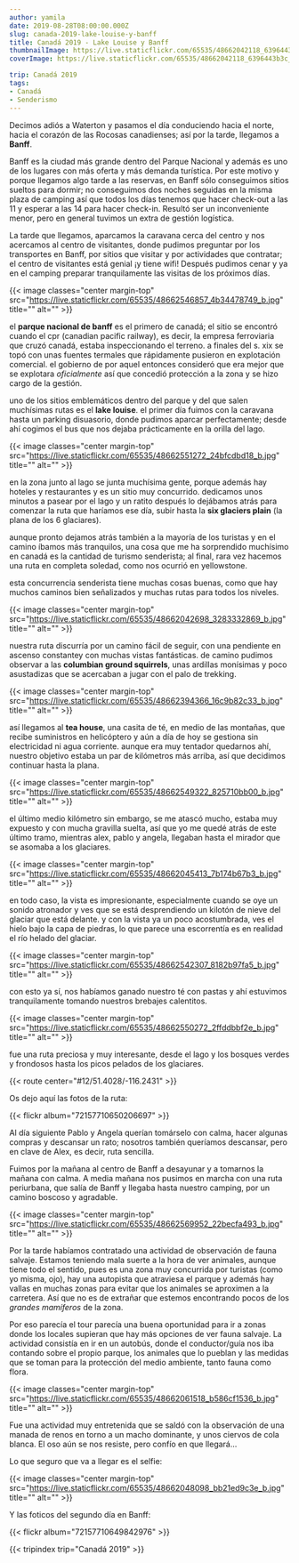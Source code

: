 ```yaml
---
author: yamila
date: 2019-08-28T08:00:00.000Z
slug: canada-2019-lake-louise-y-banff
title: Canadá 2019 - Lake Louise y Banff
thumbnailImage: https://live.staticflickr.com/65535/48662042118_6396443b3c_z.jpg
coverImage: https://live.staticflickr.com/65535/48662042118_6396443b3c_b.jpg

trip: Canadá 2019
tags:
- Canadá
- Senderismo
---
```


Decimos adiós a Waterton y pasamos el día conduciendo hacia el norte, hacia el corazón de las Rocosas canadienses; así por la tarde, llegamos a **Banff**.

<!--more-->

Banff es la ciudad más grande dentro del Parque Nacional y además es uno de los lugares con más oferta y más demanda turística. Por este motivo y porque llegamos algo tarde a las reservas, en Banff sólo conseguimos sitios sueltos para dormir; no conseguimos dos noches seguidas en la misma plaza de camping así que todos los días tenemos que hacer check-out a las 11 y esperar a las 14 para hacer check-in. Resultó ser un inconveniente menor, pero en general tuvimos un extra de gestión logística.

La tarde que llegamos, aparcamos la caravana cerca del centro y nos acercamos al centro de visitantes, donde pudimos preguntar por los transportes en Banff, por sitios que visitar y por actividades que contratar; el centro de visitantes está genial ¡y tiene wifi! Después pudimos cenar y ya en el camping preparar tranquilamente las visitas de los próximos días.

{{< image classes="center margin-top" src="https://live.staticflickr.com/65535/48662546857_4b34478749_b.jpg" title="" alt="" >}}

el **parque nacional de banff** es el primero de canadá; el sitio se encontró cuando el cpr (canadian pacific railway), es decir, la empresa ferroviaria que cruzó canadá, estaba inspeccionando el terreno. a finales del s. xix se topó con unas fuentes termales que rápidamente pusieron en explotación comercial. el gobierno de por aquel entonces consideró que era mejor que se explotara *oficialmente* así que concedió protección a la zona y se hizo cargo de la gestión.

uno de los sitios emblemáticos dentro del parque y del que salen muchísimas rutas es el **lake louise**. el primer día fuimos con la caravana hasta un parking disuasorio, donde pudimos aparcar perfectamente; desde ahí cogimos el bus que nos dejaba prácticamente en la orilla del lago.

{{< image classes="center margin-top" src="https://live.staticflickr.com/65535/48662551272_24bfcdbd18_b.jpg" title="" alt="" >}}

en la zona junto al lago se junta muchísima gente, porque además hay hoteles y restaurantes y es un sitio muy concurrido. dedicamos unos minutos a pasear por el lago y un ratito después lo dejábamos atrás para comenzar la ruta que haríamos ese día, subir hasta la **six glaciers plain** (la plana de los 6 glaciares).

aunque pronto dejamos atrás también a la mayoría de los turistas y en el camino íbamos más tranquilos, una cosa que me ha sorprendido muchísimo en canadá es la cantidad de turismo senderista; al final, rara vez hacemos una ruta en completa soledad, como nos ocurrió en yellowstone.

esta concurrencia senderista tiene muchas cosas buenas, como que hay muchos caminos bien señalizados y muchas rutas para todos los niveles.

{{< image classes="center margin-top" src="https://live.staticflickr.com/65535/48662042698_3283332869_b.jpg" title="" alt="" >}}

nuestra ruta discurría por un camino fácil de seguir, con una pendiente en ascenso constantey con muchas vistas fantásticas. de camino pudimos observar a las **columbian ground squirrels**, unas ardillas monísimas y poco asustadizas que se acercaban a jugar con el palo de trekking.

{{< image classes="center margin-top" src="https://live.staticflickr.com/65535/48662394366_16c9b82c33_b.jpg" title="" alt="" >}}

así llegamos al **tea house**, una casita de té, en medio de las montañas, que recibe suministros en helicóptero y aún a día de hoy se gestiona sin electricidad ni agua corriente. aunque era muy tentador quedarnos ahí, nuestro objetivo estaba un par de kilómetros más arriba, así que decidimos continuar hasta la plana.

{{< image classes="center margin-top" src="https://live.staticflickr.com/65535/48662549322_825710bb00_b.jpg" title="" alt="" >}}

el último medio kilómetro sin embargo, se me atascó mucho, estaba muy expuesto y con mucha gravilla suelta, así que yo me quedé atrás de este último tramo, mientras alex, pablo y angela, llegaban hasta el mirador que se asomaba a los glaciares.

{{< image classes="center margin-top" src="https://live.staticflickr.com/65535/48662045413_7b174b67b3_b.jpg" title="" alt="" >}}

en todo caso, la vista es impresionante, especialmente cuando se oye un sonido atronador y ves que se está desprendiendo un kilotón de nieve del glaciar que está delante. y con la vista ya un poco acostumbrada, ves el hielo bajo la capa de piedras, lo que parece una escorrentía es en realidad el río helado del glaciar.

{{< image classes="center margin-top" src="https://live.staticflickr.com/65535/48662542307_8182b97fa5_b.jpg" title="" alt="" >}}

con esto ya sí, nos habíamos ganado nuestro té con pastas y ahí estuvimos tranquilamente tomando nuestros brebajes calentitos.

{{< image classes="center margin-top" src="https://live.staticflickr.com/65535/48662550272_2ffddbbf2e_b.jpg" title="" alt="" >}}

fue una ruta preciosa y muy interesante, desde el lago y los bosques verdes y frondosos hasta los picos pelados de los glaciares.

{{< route center="#12/51.4028/-116.2431" >}}

Os dejo aquí las fotos de la ruta:

{{< flickr album="72157710650206697" >}}

Al día siguiente Pablo y Angela querían tomárselo con calma, hacer algunas compras y descansar un rato; nosotros también queríamos descansar, pero en clave de Alex, es decir, ruta sencilla.

Fuimos por la mañana al centro de Banff a desayunar y a tomarnos la mañana con calma. A media mañana nos pusimos en marcha con una ruta periurbana, que salía de Banff y llegaba hasta nuestro camping, por un camino boscoso y agradable.

{{< image classes="center margin-top" src="https://live.staticflickr.com/65535/48662569952_22becfa493_b.jpg" title="" alt="" >}}

Por la tarde habíamos contratado una actividad de observación de fauna salvaje. Estamos teniendo mala suerte a la hora de ver animales, aunque tiene todo el sentido, pues es una zona muy concurrida por turistas (como yo misma, ojo), hay una autopista que atraviesa el parque y además hay vallas en muchas zonas para evitar que los animales se aproximen a la carretera. Así que no es de extrañar que estemos encontrando pocos de los *grandes mamíferos* de la zona.

Por eso parecía el tour parecía una buena oportunidad para ir a zonas donde los locales supieran que hay más opciones de ver fauna salvaje. La actividad consistía en ir en un autobús, donde el conductor/guía nos iba contando sobre el propio parque, los animales que lo pueblan y las medidas que se toman para la protección del medio ambiente, tanto fauna como flora.

{{< image classes="center margin-top" src="https://live.staticflickr.com/65535/48662061518_b586cf1536_b.jpg" title="" alt="" >}}

Fue una actividad muy entretenida que se saldó con la observación de una manada de renos en torno a un macho dominante, y unos ciervos de cola blanca. El oso aún se nos resiste, pero confío en que llegará...

Lo que seguro que va a llegar es el selfie:

{{< image classes="center margin-top" src="https://live.staticflickr.com/65535/48662048098_bb21ed9c3e_b.jpg" title="" alt="" >}}

Y las foticos del segundo día en Banff:

{{< flickr album="72157710649842976" >}}

{{< tripindex trip="Canadá 2019" >}}
